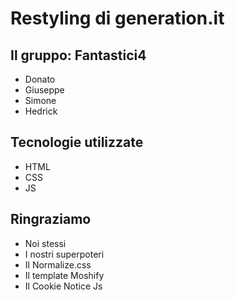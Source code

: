#   Restyling di generation.it

##  Il gruppo: Fantastici4

-   Donato
-   Giuseppe
-   Simone
-   Hedrick

##  Tecnologie utilizzate

-   HTML
-   CSS
-   JS

##  Ringraziamo

- Noi stessi
- I nostri superpoteri
- Il Normalize.css
- Il template Moshify
- Il Cookie Notice Js